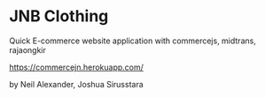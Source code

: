 # JNB Clothing

Quick E-commerce website application with commercejs, midtrans, rajaongkir

https://commercejn.herokuapp.com/


by Neil Alexander, Joshua Sirusstara
